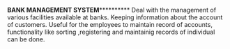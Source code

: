 **************************BANK MANAGEMENT SYSTEM************************************
Deal with the management of various facilities available at banks. 
Keeping information about the account of customers.
Useful for the employees to maintain record of accounts, functionality like sorting ,registering and maintainig records of individual can be done. 
